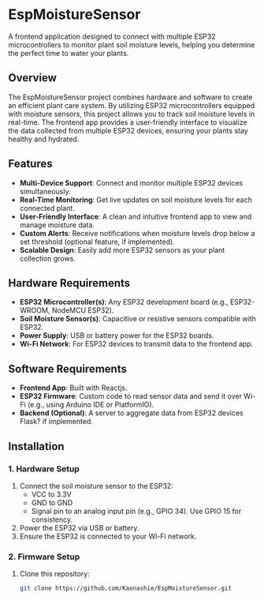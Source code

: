 # EspMoistureSensor

A frontend application designed to connect with multiple ESP32 microcontrollers to monitor plant soil moisture levels, helping you determine the perfect time to water your plants.

## Overview

The EspMoistureSensor project combines hardware and software to create an efficient plant care system. By utilizing ESP32 microcontrollers equipped with moisture sensors, this project allows you to track soil moisture levels in real-time. The frontend app provides a user-friendly interface to visualize the data collected from multiple ESP32 devices, ensuring your plants stay healthy and hydrated.

## Features

- **Multi-Device Support**: Connect and monitor multiple ESP32 devices simultaneously.
- **Real-Time Monitoring**: Get live updates on soil moisture levels for each connected plant.
- **User-Friendly Interface**: A clean and intuitive frontend app to view and manage moisture data.
- **Custom Alerts**: Receive notifications when moisture levels drop below a set threshold (optional feature, if implemented).
- **Scalable Design**: Easily add more ESP32 sensors as your plant collection grows.

## Hardware Requirements

- **ESP32 Microcontroller(s)**: Any ESP32 development board (e.g., ESP32-WROOM, NodeMCU ESP32).
- **Soil Moisture Sensor(s)**: Capacitive or resistive sensors compatible with ESP32.
- **Power Supply**: USB or battery power for the ESP32 boards.
- **Wi-Fi Network**: For ESP32 devices to transmit data to the frontend app.

## Software Requirements

- **Frontend App**: Built with Reactjs.
- **ESP32 Firmware**: Custom code to read sensor data and send it over Wi-Fi (e.g., using Arduino IDE or PlatformIO).
- **Backend (Optional)**: A server to aggregate data from ESP32 devices Flask? if implemented.

## Installation

### 1. Hardware Setup
1. Connect the soil moisture sensor to the ESP32:
   - VCC to 3.3V
   - GND to GND
   - Signal pin to an analog input pin (e.g., GPIO 34). Use GPIO 15 for consistency.
2. Power the ESP32 via USB or battery.
3. Ensure the ESP32 is connected to your Wi-Fi network.

### 2. Firmware Setup
1. Clone this repository:
   ```bash
   git clone https://github.com/Kaonashie/EspMoistureSensor.git
